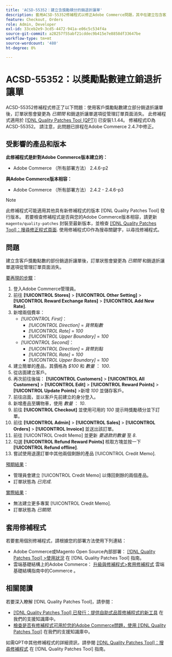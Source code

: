 ```yaml
---
title: 'ACSD-55352：建立含獎勵積分的銷退折讓單'
description: 套用ACSD-55352修補程式以修正Adobe Commerce問題，其中在建立包含客戶獎勵點數的部分銷退折讓單後，訂單狀態會變更為*closed*，而銷退折讓單選項會從管理訂單頁面消失。
feature: Checkout, Orders
role: Admin, Developer
exl-id: 33ceb2e9-3cd5-4472-941a-e06c5c534f4a
source-git-commit: a28257f55abf21cddec9b415e7e8858df33647be
workflow-type: tm+mt
source-wordcount: '480'
ht-degree: 0%

---
```


# ACSD-55352：以獎勵點數建立銷退折讓單

ACSD-55352修補程式修正了以下問題：使用客戶獎勵點數建立部分銷退折讓單後，訂單狀態會變更為 *已關閉* 和銷退折讓單選項從管理訂單頁面消失。 此修補程式適用於 [[!DNL Quality Patches Tool (QPT)]](/help/announcements/adobe-commerce-announcements/magento-quality-patches-released-new-tool-to-self-serve-quality-patches.md) 已安裝1.1.44。 修補程式ID為ACSD-55352。 請注意，此問題已排程在Adobe Commerce 2.4.7中修正。

## 受影響的產品和版本

**此修補程式是針對Adobe Commerce版本建立的：**

* Adobe Commerce （所有部署方法） 2.4.6-p2

**與Adobe Commerce版本相容：**

* Adobe Commerce （所有部署方法） 2.4.2 - 2.4.6-p3

>[!NOTE]
>
>此修補程式可能適用其他具有新修補程式的版本 [!DNL Quality Patches Tool] 發行版本。 若要檢查修補程式是否與您的Adobe Commerce版本相容，請更新 `magento/quality-patches` 封裝至最新版本，並檢查 [[!DNL Quality Patches Tool]：搜尋修正程式頁面](https://experienceleague.adobe.com/tools/commerce-quality-patches/index.html). 使用修補程式ID作為搜尋關鍵字，以尋找修補程式。

## 問題

建立含客戶獎勵點數的部份銷退折讓單後，訂單狀態會變更為 *已關閉* 和銷退折讓單選項從管理訂單頁面消失。

<u>要再現的步驟</u>：

1. 登入Adobe Commerce管理員。
2. 前往 **[!UICONTROL Stores]** > **[!UICONTROL Other Setting]** > **[!UICONTROL Reward Exchange Rates]** > **[!UICONTROL Add New Rate]**.
3. 新增兩個費率：
   * *[!UICONTROL First]*：
      * *[!UICONTROL Direction]* = *貨幣點數*
      * *[!UICONTROL Rate]* = *100*
      * *[!UICONTROL Upper Boundary]* = *100*
   * *[!UICONTROL Second]*：
      * *[!UICONTROL Direction]* = *貨幣到點*
      * *[!UICONTROL Rate]* = *100*
      * *[!UICONTROL Upper Boundary]* = *100*
4. 建立簡單的產品，其價格為 *$100* 和 *數量* ： *100*.
5. 從店面建立客戶。
6. 再次前往後端： **[!UICONTROL Customers]** > **[!UICONTROL All Customers]** > **[!UICONTROL Edit]** > **[!UICONTROL Reward Points]** > **[!UICONTROL Update Points]** >新增 *100* 並儲存客戶。
7. 前往店面，並以客戶先前建立的身分登入。
8. 新增產品至購物車，使用 *數量* ： *10*.
9. 前往 **[!UICONTROL Checkout]** 並使用可用的 *100* 提示時獎勵積分並下訂單。
10. 前往 **[!UICONTROL Admin]** > **[!UICONTROL Sales]** > **[!UICONTROL Orders]** > **[!UICONTROL Invoice]** 並送出該訂單。
11. 前往 [!UICONTROL Credit Memo] 並更新 *要退款的數量* 至 *8*.
12. 勾選 **[!UICONTROL Refund Reward Points]** 核取方塊並按一下 **[!UICONTROL Refund offline]**.
13. 嘗試使用退還訂單中其他兩個剩餘的產品 [!UICONTROL Credit Memo].

<u>預期結果</u>：

* 管理員會建立 [!UICONTROL Credit Memo] 以傳回剩餘的兩個產品。
* 訂單狀態為 *已完成*.

<u>實際結果</u>：

* 無法建立更多專案 [!UICONTROL Credit Memo].
* 訂單狀態為 *已關閉*.

## 套用修補程式

若要套用個別修補程式，請根據您的部署方法使用下列連結：

* Adobe Commerce或Magento Open Source內部部署： [[!DNL Quality Patches Tool] >使用狀況](https://experienceleague.adobe.com/docs/commerce-operations/tools/quality-patches-tool/usage.html) 在 [!DNL Quality Patches Tool] 指南。
* 雲端基礎結構上的Adobe Commerce： [升級與修補程式>套用修補程式](https://experienceleague.adobe.com/docs/commerce-cloud-service/user-guide/develop/upgrade/apply-patches.html) 雲端基礎結構指南中的Commerce 。

## 相關閱讀

若要深入瞭解 [!DNL Quality Patches Tool]，請參閱：

* [[!DNL Quality Patches Tool] 已發行：提供自助式品質修補程式的新工具](/help/announcements/adobe-commerce-announcements/magento-quality-patches-released-new-tool-to-self-serve-quality-patches.md) 在我們的支援知識庫中。
* [檢查是否有修補程式可用於您的Adobe Commerce問題，使用 [!DNL Quality Patches Tool]](/help/support-tools/patches-available-in-qpt-tool/check-patch-for-magento-issue-with-magento-quality-patches.md) 在我們的支援知識庫中。

如需QPT中其他修補程式的詳細資訊，請參閱 [[!DNL Quality Patches Tool]：搜尋修補程式](https://experienceleague.adobe.com/tools/commerce-quality-patches/index.html) 在 [!DNL Quality Patches Tool] 指南。
